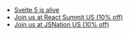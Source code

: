 - [Svelte 5 is alive](https://svelte.dev/blog/svelte-5-is-alive)
- [Join us at React Summit US (10% off)](https://ti.to/gitnation/react-summit-us-edition-2024/discount/JSPARTY10)
- [Join us at JSNation US (10% off)](https://ti.to/gitnation/jsnation-us-edition/discount/JSPARTY10)